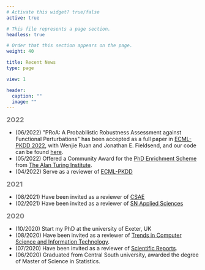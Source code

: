 ```yaml
---
# Activate this widget? true/false
active: true

# This file represents a page section.
headless: true

# Order that this section appears on the page.
weight: 40

title: Recent News
type: page

view: 1

header:
  caption: ""
  image: ""
---
```

<b><font size=4 color=grey >2022</font></b>
- (06/2022) "PRoA: A Probabilistic Robustness Assessment against Functional Perturbations" has been accepted as a full paper in [ECML-PKDD 2022](https://2022.ecmlpkdd.org/), with Wenjie Ruan and Jonathan E. Fieldsend, and our code can be found [here](https://github.com/TrustAI/PRoA).
- (05/2022) Offered a Community Award for the [PhD Enrichment Scheme](https://www.turing.ac.uk/work-turing/studentships/enrichment) from [The Alan Turing Institute](https://www.turing.ac.uk/).
- (04/2022) Serve as a reviewer of [ECML-PKDD](https://2022.ecmlpkdd.org/)

<b><font size=4 color=grey >2021</font></b>
- (08/2021) Have been invited as a reviewer of [CSAE](http://www.csaeconf.org/CFP.aspx)
- (02/2021) Have been invited as a reviewer of [SN Applied Sciences](https://www.springer.com/journal/42452)


<b><font size=4 color=grey >2020</font></b>
- (10/2020) Start my PhD at the university of Exeter, UK
- (08/2020) Have been invited as a reviewer of [Trends in Computer Science and Information Technology](http://www.peertechz.com/journals/trends-in-computer-science-and-information-technology).
- (07/2020) Have been invited as a reviewer of [Scientific Reports](https://www.nature.com/srep/).
- (06/2020) Graduated from Central South university, awarded the degree of Master of Science in Statistics.


